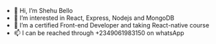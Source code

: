 - 👋 Hi, I’m Shehu Bello
- 👀 I’m interested in React, Express, Nodejs and MongoDB 
- 🌱 I’m a certified Front-end Developer and taking React-native course
- 📫 I can be reached through +2349061983150 on whatsApp

<!---
belloshehu/belloshehu is a ✨ special ✨ repository because its `README.md` (this file) appears on your GitHub profile.
You can click the Preview link to take a look at your changes.
--->
